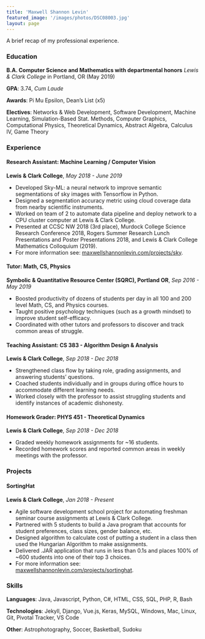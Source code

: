 ```yaml
---
title: 'Maxwell Shannon Levin'
featured_image: '/images/photos/DSC08003.jpg'
layout: page
---
```


A brief recap of my professional experience.



### Education
**B.A. Computer Science and Mathematics with departmental honors** 
*Lewis & Clark College* in Portland, OR (May 2019)

**GPA**: 3.74, *Cum Laude*

**Awards**: Pi Mu Epsilon, Dean’s List (x5)

**Electives**: Networks & Web Development, Software Development, Machine Learning, Simulation-Based Stat. Methods, Computer Graphics, Computational Physics, Theoretical Dynamics, Abstract Algebra, Calculus IV, Game Theory



### Experience 

#### Research Assistant: Machine Learning / Computer Vision
**Lewis & Clark College**, *May 2018 - June 2019*
- Developed Sky-ML: a neural network to improve semantic segmentations of sky images with Tensorflow in Python.
- Designed a segmentation accuracy metric using cloud coverage data from nearby scientific instruments.
- Worked on team of 2 to automate data pipeline and deploy network to a CPU cluster computer at Lewis & Clark College.
- Presented at CCSC NW 2018 (3rd place), Murdock College Science Research Conference 2018, Rogers Summer Research Lunch Presentations and Poster Presentations 2018, and Lewis & Clark College Mathematics Colloquium (2019).
- For more information see: [maxwellshannonlevin.com/projects/sky](/projects/sky).


#### Tutor: Math, CS, Physics                                               
**Symbolic & Quantitative Resource Center (SQRC), Portland OR**, *Sep 2016 - May 2019*
- Boosted productivity of dozens of students per day in all 100 and 200 level Math, CS, and Physics courses.
- Taught positive psychology techniques (such as a growth mindset) to improve student self-efficacy.
- Coordinated with other tutors and professors to discover and track common areas of struggle.


#### Teaching Assistant: CS 383 - Algorithm Design & Analysis                           
**Lewis & Clark College**, *Sep 2018 - Dec 2018*
- Strengthened class flow by taking role, grading assignments, and answering students’ questions. 
- Coached students individually and in groups during office hours to accommodate different learning needs.
- Worked closely with the professor to assist struggling students and identify instances of academic dishonesty.


#### Homework Grader: PHYS 451 - Theoretical Dynamics
**Lewis & Clark College**, *Sep 2018 - Dec 2018*
- Graded weekly homework assignments for ~16 students.
- Recorded homework scores and reported common areas in weekly meetings with the professor.



### Projects

#### SortingHat                                                              
**Lewis & Clark College**, *Jan 2018 - Present*
- Agile software development school project for automating freshman seminar course assignments at Lewis & Clark College.
- Partnered with 5 students to build a Java program that accounts for student preferences, class sizes, gender balance, etc.
- Designed algorithm to calculate cost of putting a student in a class then used the Hungarian Algorithm to make assignments.
- Delivered .JAR application that runs in less than 0.1s and places 100% of ~600 students into one of their top 3 choices.
- For more information see: [maxwellshannonlevin.com/projects/sortinghat](/projects/sortinghat).



### Skills 

**Languages**: Java, Javascript, Python, C#,  HTML, CSS, SQL, PHP, R, Bash

**Technologies**: Jekyll, Django, Vue.js, Keras, MySQL, Windows, Mac, Linux, Git, Pivotal Tracker, VS Code

**Other**: Astrophotography, Soccer, Basketball, Sudoku